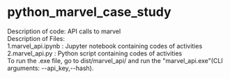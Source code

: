 # python_marvel_case_study
Description of code: API calls to marvel  <br />
Description of Files: <br />
    1.marvel_api.ipynb : Jupyter notebook containing codes of activities  <br />
    2.marvel_api.py : Python script containing codes of activities <br />
To run the .exe file, go to dist/marvel_api/ and run the "marvel_api.exe"(CLI arguments: --api_key,--hash). <br />
